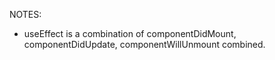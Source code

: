 NOTES:

* useEffect is a combination of componentDidMount, componentDidUpdate, componentWillUnmount combined.

